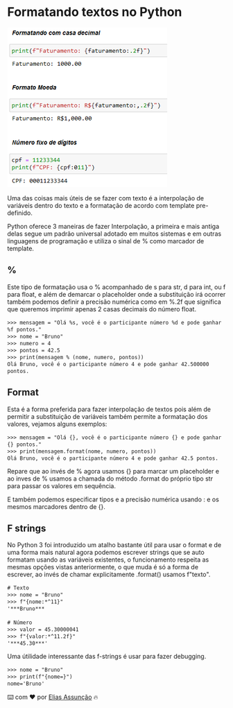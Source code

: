 # Formatando textos no Python
![alt text](./Imagens/texto.png)

Uma das coisas mais úteis de se fazer com texto é a interpolação de variáveis dentro do texto e a formatação de acordo com template pre-definido.

Python oferece 3 maneiras de fazer Interpolação, a primeira e mais antiga delas segue um padrão universal adotado em muitos sistemas e em outras linguagens de programação e utiliza o sinal de % como marcador de template.

## % 

Este tipo de formatação usa o % acompanhado de s para str, d para int, ou f para float, e além de demarcar o placeholder onde a substituição irá ocorrer também podemos definir a precisão numérica como em %.2f que significa que queremos imprimir apenas 2 casas decimais do número float.

```
>>> mensagem = "Olá %s, você é o participante número %d e pode ganhar %f pontos."
>>> nome = "Bruno"
>>> numero = 4
>>> pontos = 42.5
>>> print(mensagem % (nome, numero, pontos))
Olá Bruno, você é o participante número 4 e pode ganhar 42.500000 pontos.
```

## Format

Esta é a forma preferida para fazer interpolação de textos pois além de permitir a substituição de variáveis também permite a formatação dos valores, vejamos alguns exemplos:

```
>>> mensagem = "Olá {}, você é o participante número {} e pode ganhar {} pontos."
>>> print(mensagem.format(nome, numero, pontos))
Olá Bruno, você é o participante número 4 e pode ganhar 42.5 pontos.
```
Repare que ao invés de % agora usamos {} para marcar um placeholder e ao inves de % usamos a chamada do método .format do próprio tipo str para passar os valores em sequência.

E também podemos especificar tipos e a precisão numérica usando : e os mesmos marcadores dentro de {}.

## F strings

No Python 3 foi introduzido um atalho bastante útil para usar o format e de uma forma mais natural agora podemos escrever strings que se auto formatam usando as variáveis existentes, o funcionamento respeita as mesmas opções vistas anteriormente, o que muda é só a forma de escrever, ao invés de chamar explicitamente .format() usamos f"texto".

```
# Texto
>>> nome = "Bruno"
>>> f"{nome:*^11}"
'***Bruno***

# Número
>>> valor = 45.30000041
>>> f"{valor:*^11.2f}"
'***45.30***'
```
Uma útilidade interessante das f-strings é usar para fazer debugging.

```
>>> nome = "Bruno"
>>> print(f"{nome=}")
nome='Bruno'
```


⌨️ com ❤️ por [Elias Assunção](https://github.com/Hooligam) 🔥
